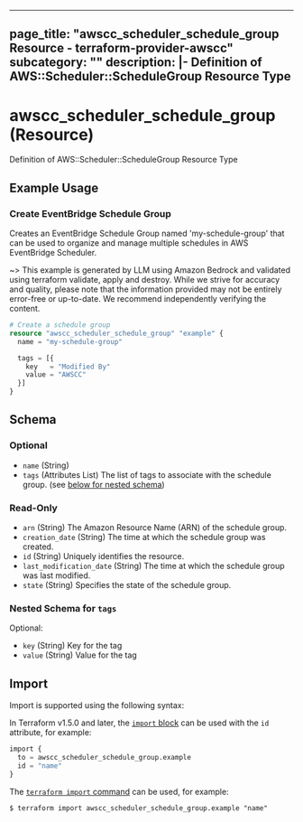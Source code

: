 
---
page_title: "awscc_scheduler_schedule_group Resource - terraform-provider-awscc"
subcategory: ""
description: |-
  Definition of AWS::Scheduler::ScheduleGroup Resource Type
---

# awscc_scheduler_schedule_group (Resource)

Definition of AWS::Scheduler::ScheduleGroup Resource Type

## Example Usage

### Create EventBridge Schedule Group

Creates an EventBridge Schedule Group named 'my-schedule-group' that can be used to organize and manage multiple schedules in AWS EventBridge Scheduler.

~> This example is generated by LLM using Amazon Bedrock and validated using terraform validate, apply and destroy. While we strive for accuracy and quality, please note that the information provided may not be entirely error-free or up-to-date. We recommend independently verifying the content.

```terraform
# Create a schedule group
resource "awscc_scheduler_schedule_group" "example" {
  name = "my-schedule-group"

  tags = [{
    key   = "Modified By"
    value = "AWSCC"
  }]
}
```

<!-- schema generated by tfplugindocs -->
## Schema

### Optional

- `name` (String)
- `tags` (Attributes List) The list of tags to associate with the schedule group. (see [below for nested schema](#nestedatt--tags))

### Read-Only

- `arn` (String) The Amazon Resource Name (ARN) of the schedule group.
- `creation_date` (String) The time at which the schedule group was created.
- `id` (String) Uniquely identifies the resource.
- `last_modification_date` (String) The time at which the schedule group was last modified.
- `state` (String) Specifies the state of the schedule group.

<a id="nestedatt--tags"></a>
### Nested Schema for `tags`

Optional:

- `key` (String) Key for the tag
- `value` (String) Value for the tag

## Import

Import is supported using the following syntax:

In Terraform v1.5.0 and later, the [`import` block](https://developer.hashicorp.com/terraform/language/import) can be used with the `id` attribute, for example:

```terraform
import {
  to = awscc_scheduler_schedule_group.example
  id = "name"
}
```

The [`terraform import` command](https://developer.hashicorp.com/terraform/cli/commands/import) can be used, for example:

```shell
$ terraform import awscc_scheduler_schedule_group.example "name"
```
